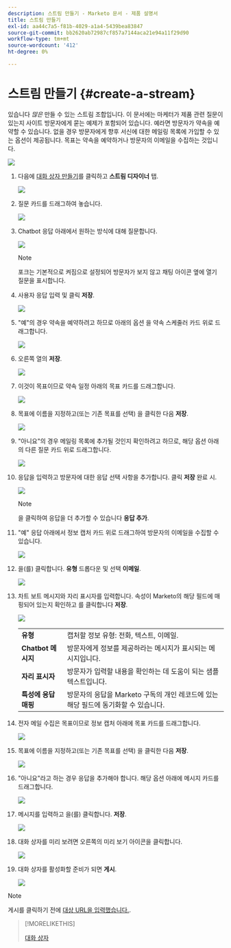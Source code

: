 ```yaml
---
description: 스트림 만들기 - Marketo 문서 - 제품 설명서
title: 스트림 만들기
exl-id: aa44c7a5-f81b-4029-a1a4-5439bea83847
source-git-commit: bb2620ab72987cf857a7144aca21e94a11f29d90
workflow-type: tm+mt
source-wordcount: '412'
ht-degree: 0%

---
```


# 스트림 만들기 {#create-a-stream}

있습니다 _많은_ 만들 수 있는 스트림 조합입니다. 이 문서에는 마케터가 제품 관련 질문이 있는지 사이트 방문자에게 묻는 예제가 포함되어 있습니다. 예라면 방문자가 약속을 예약할 수 있습니다. 없을 경우 방문자에게 향후 서신에 대한 메일링 목록에 가입할 수 있는 옵션이 제공됩니다. 목표는 약속을 예약하거나 방문자의 이메일을 수집하는 것입니다.

![](assets/create-a-stream-0.png)

1. 다음에 [대화 상자 만들기](/help/marketo/product-docs/demand-generation/dynamic-chat/dialogues.md#create-a-new-dialogue)를 클릭하고 **스트림 디자이너** 탭.

   ![](assets/create-a-stream-1.png)

1. 질문 카드를 드래그하여 놓습니다.

   ![](assets/create-a-stream-2.png)

1. Chatbot 응답 아래에서 원하는 방식에 대해 질문합니다.

   ![](assets/create-a-stream-3.png)

   >[!NOTE]
   >
   >포크는 기본적으로 켜짐으로 설정되어 방문자가 보지 않고 채팅 아이콘 옆에 열기 질문을 표시합니다.

1. 사용자 응답 입력 및 클릭 **저장**.

   ![](assets/create-a-stream-4.png)

1. &quot;예&quot;의 경우 약속을 예약하려고 하므로 아래의 옵션 을 약속 스케줄러 카드 위로 드래그합니다.

   ![](assets/create-a-stream-5.png)

1. 오른쪽 열의 **저장**.

   ![](assets/create-a-stream-6.png)

1. 이것이 목표이므로 약속 일정 아래의 목표 카드를 드래그합니다.

   ![](assets/create-a-stream-7.png)

1. 목표에 이름을 지정하고(또는 기존 목표를 선택) 을 클릭한 다음 **저장**.

   ![](assets/create-a-stream-8.png)

1. &quot;아니요&quot;의 경우 메일링 목록에 추가될 것인지 확인하려고 하므로, 해당 옵션 아래의 다른 질문 카드 위로 드래그합니다.

   ![](assets/create-a-stream-9.png)

1. 응답을 입력하고 방문자에 대한 응답 선택 사항을 추가합니다. 클릭 **저장** 완료 시.

   ![](assets/create-a-stream-10.png)

   >[!NOTE]
   >
   >을 클릭하여 응답을 더 추가할 수 있습니다 **응답 추가**.

1. &quot;예&quot; 응답 아래에서 정보 캡처 카드 위로 드래그하여 방문자의 이메일을 수집할 수 있습니다.

   ![](assets/create-a-stream-11.png)

1. 을(를) 클릭합니다. **유형** 드롭다운 및 선택 **이메일**.

   ![](assets/create-a-stream-12.png)

1. 차트 보트 메시지와 자리 표시자를 입력합니다. 속성이 Marketo의 해당 필드에 매핑되어 있는지 확인하고 를 클릭합니다 **저장**.

   ![](assets/create-a-stream-13.png)

   <table>
    <tr>
     <td><strong>유형</strong></td>
     <td>캡처할 정보 유형: 전화, 텍스트, 이메일.</td>
    </tr>
    <tr>
     <td><strong>Chatbot 메시지</strong></td>
     <td>방문자에게 정보를 제공하라는 메시지가 표시되는 메시지입니다.</td>
    </tr>
    <tr>
     <td><strong>자리 표시자</strong></td>
     <td>방문자가 입력할 내용을 확인하는 데 도움이 되는 샘플 텍스트입니다.</td>
    </tr>
    <tr>
     <td><strong>특성에 응답 매핑</strong></td>
     <td>방문자의 응답을 Marketo 구독의 개인 레코드에 있는 해당 필드에 동기화할 수 있습니다.</td>
    </tr>
   </table>

1. 전자 메일 수집은 목표이므로 정보 캡처 아래에 목표 카드를 드래그합니다.

   ![](assets/create-a-stream-14.png)

1. 목표에 이름을 지정하고(또는 기존 목표를 선택) 을 클릭한 다음 **저장**.

   ![](assets/create-a-stream-15.png)

1. &quot;아니요&quot;라고 하는 경우 응답을 추가해야 합니다. 해당 옵션 아래에 메시지 카드를 드래그합니다.

   ![](assets/create-a-stream-16.png)

1. 메시지를 입력하고 을(를) 클릭합니다. **저장**.

   ![](assets/create-a-stream-17.png)

1. 대화 상자를 미리 보려면 오른쪽의 미리 보기 아이콘을 클릭합니다.

   ![](assets/create-a-stream-18.png)

1. 대화 상자를 활성화할 준비가 되면 **게시**.

   ![](assets/create-a-stream-19.png)

>[!NOTE]
>
>게시를 클릭하기 전에 [대상 URL을 입력했습니다.](/help/marketo/product-docs/demand-generation/dynamic-chat/dialogues.md#target).

>[!MORELIKETHIS]
>
>[대화 상자](/help/marketo/product-docs/demand-generation/dynamic-chat/dialogues.md)
